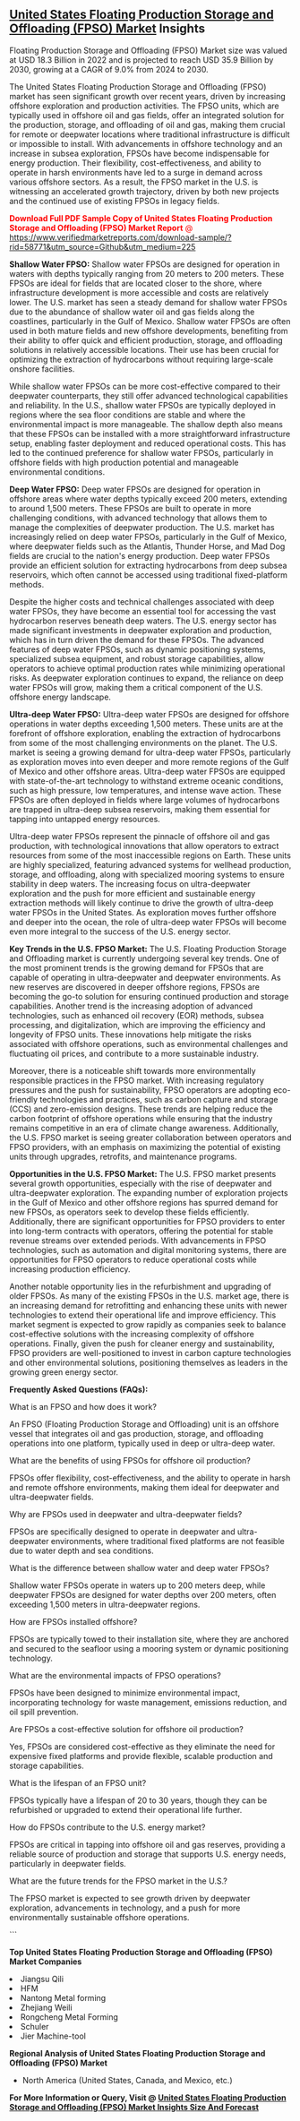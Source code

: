 <h2><a href="https://www.verifiedmarketreports.com/download-sample/?rid=58771&amp;utm_source=Github&amp;utm_medium=225" target="_blank">United States Floating Production Storage and Offloading (FPSO) Market</a> Insights</h2><p>Floating Production Storage and Offloading (FPSO) Market size was valued at USD 18.3 Billion in 2022 and is projected to reach USD 35.9 Billion by 2030, growing at a CAGR of 9.0% from 2024 to 2030.</p><p> <p>The United States Floating Production Storage and Offloading (FPSO) market has seen significant growth over recent years, driven by increasing offshore exploration and production activities. The FPSO units, which are typically used in offshore oil and gas fields, offer an integrated solution for the production, storage, and offloading of oil and gas, making them crucial for remote or deepwater locations where traditional infrastructure is difficult or impossible to install. With advancements in offshore technology and an increase in subsea exploration, FPSOs have become indispensable for energy production. Their flexibility, cost-effectiveness, and ability to operate in harsh environments have led to a surge in demand across various offshore sectors. As a result, the FPSO market in the U.S. is witnessing an accelerated growth trajectory, driven by both new projects and the continued use of existing FPSOs in legacy fields. <p><span class=""><span style="color: #ff0000;"><strong>Download Full PDF Sample Copy of United States Floating Production Storage and Offloading (FPSO) Market Report</strong> @ </span><a href="https://www.verifiedmarketreports.com/download-sample/?rid=58771&amp;utm_source=Github&amp;utm_medium=225" target="_blank">https://www.verifiedmarketreports.com/download-sample/?rid=58771&amp;utm_source=Github&amp;utm_medium=225</a></span></p></p> <p><strong>Shallow Water FPSO:</strong> Shallow water FPSOs are designed for operation in waters with depths typically ranging from 20 meters to 200 meters. These FPSOs are ideal for fields that are located closer to the shore, where infrastructure development is more accessible and costs are relatively lower. The U.S. market has seen a steady demand for shallow water FPSOs due to the abundance of shallow water oil and gas fields along the coastlines, particularly in the Gulf of Mexico. Shallow water FPSOs are often used in both mature fields and new offshore developments, benefiting from their ability to offer quick and efficient production, storage, and offloading solutions in relatively accessible locations. Their use has been crucial for optimizing the extraction of hydrocarbons without requiring large-scale onshore facilities. <p>While shallow water FPSOs can be more cost-effective compared to their deepwater counterparts, they still offer advanced technological capabilities and reliability. In the U.S., shallow water FPSOs are typically deployed in regions where the sea floor conditions are stable and where the environmental impact is more manageable. The shallow depth also means that these FPSOs can be installed with a more straightforward infrastructure setup, enabling faster deployment and reduced operational costs. This has led to the continued preference for shallow water FPSOs, particularly in offshore fields with high production potential and manageable environmental conditions.</p> <p><strong>Deep Water FPSO:</strong> Deep water FPSOs are designed for operation in offshore areas where water depths typically exceed 200 meters, extending to around 1,500 meters. These FPSOs are built to operate in more challenging conditions, with advanced technology that allows them to manage the complexities of deepwater production. The U.S. market has increasingly relied on deep water FPSOs, particularly in the Gulf of Mexico, where deepwater fields such as the Atlantis, Thunder Horse, and Mad Dog fields are crucial to the nation's energy production. Deep water FPSOs provide an efficient solution for extracting hydrocarbons from deep subsea reservoirs, which often cannot be accessed using traditional fixed-platform methods. <p>Despite the higher costs and technical challenges associated with deep water FPSOs, they have become an essential tool for accessing the vast hydrocarbon reserves beneath deep waters. The U.S. energy sector has made significant investments in deepwater exploration and production, which has in turn driven the demand for these FPSOs. The advanced features of deep water FPSOs, such as dynamic positioning systems, specialized subsea equipment, and robust storage capabilities, allow operators to achieve optimal production rates while minimizing operational risks. As deepwater exploration continues to expand, the reliance on deep water FPSOs will grow, making them a critical component of the U.S. offshore energy landscape.</p> <p><strong>Ultra-deep Water FPSO:</strong> Ultra-deep water FPSOs are designed for offshore operations in water depths exceeding 1,500 meters. These units are at the forefront of offshore exploration, enabling the extraction of hydrocarbons from some of the most challenging environments on the planet. The U.S. market is seeing a growing demand for ultra-deep water FPSOs, particularly as exploration moves into even deeper and more remote regions of the Gulf of Mexico and other offshore areas. Ultra-deep water FPSOs are equipped with state-of-the-art technology to withstand extreme oceanic conditions, such as high pressure, low temperatures, and intense wave action. These FPSOs are often deployed in fields where large volumes of hydrocarbons are trapped in ultra-deep subsea reservoirs, making them essential for tapping into untapped energy resources. <p>Ultra-deep water FPSOs represent the pinnacle of offshore oil and gas production, with technological innovations that allow operators to extract resources from some of the most inaccessible regions on Earth. These units are highly specialized, featuring advanced systems for wellhead production, storage, and offloading, along with specialized mooring systems to ensure stability in deep waters. The increasing focus on ultra-deepwater exploration and the push for more efficient and sustainable energy extraction methods will likely continue to drive the growth of ultra-deep water FPSOs in the United States. As exploration moves further offshore and deeper into the ocean, the role of ultra-deep water FPSOs will become even more integral to the success of the U.S. energy sector.</p> <p><strong>Key Trends in the U.S. FPSO Market:</strong> The U.S. Floating Production Storage and Offloading market is currently undergoing several key trends. One of the most prominent trends is the growing demand for FPSOs that are capable of operating in ultra-deepwater and deepwater environments. As new reserves are discovered in deeper offshore regions, FPSOs are becoming the go-to solution for ensuring continued production and storage capabilities. Another trend is the increasing adoption of advanced technologies, such as enhanced oil recovery (EOR) methods, subsea processing, and digitalization, which are improving the efficiency and longevity of FPSO units. These innovations help mitigate the risks associated with offshore operations, such as environmental challenges and fluctuating oil prices, and contribute to a more sustainable industry. <p>Moreover, there is a noticeable shift towards more environmentally responsible practices in the FPSO market. With increasing regulatory pressures and the push for sustainability, FPSO operators are adopting eco-friendly technologies and practices, such as carbon capture and storage (CCS) and zero-emission designs. These trends are helping reduce the carbon footprint of offshore operations while ensuring that the industry remains competitive in an era of climate change awareness. Additionally, the U.S. FPSO market is seeing greater collaboration between operators and FPSO providers, with an emphasis on maximizing the potential of existing units through upgrades, retrofits, and maintenance programs.</p> <p><strong>Opportunities in the U.S. FPSO Market:</strong> The U.S. FPSO market presents several growth opportunities, especially with the rise of deepwater and ultra-deepwater exploration. The expanding number of exploration projects in the Gulf of Mexico and other offshore regions has spurred demand for new FPSOs, as operators seek to develop these fields efficiently. Additionally, there are significant opportunities for FPSO providers to enter into long-term contracts with operators, offering the potential for stable revenue streams over extended periods. With advancements in FPSO technologies, such as automation and digital monitoring systems, there are opportunities for FPSO operators to reduce operational costs while increasing production efficiency. <p>Another notable opportunity lies in the refurbishment and upgrading of older FPSOs. As many of the existing FPSOs in the U.S. market age, there is an increasing demand for retrofitting and enhancing these units with newer technologies to extend their operational life and improve efficiency. This market segment is expected to grow rapidly as companies seek to balance cost-effective solutions with the increasing complexity of offshore operations. Finally, given the push for cleaner energy and sustainability, FPSO providers are well-positioned to invest in carbon capture technologies and other environmental solutions, positioning themselves as leaders in the growing green energy sector.</p> <p><strong>Frequently Asked Questions (FAQs):</strong></p> <p>What is an FPSO and how does it work?</p> <p>An FPSO (Floating Production Storage and Offloading) unit is an offshore vessel that integrates oil and gas production, storage, and offloading operations into one platform, typically used in deep or ultra-deep water.</p> <p>What are the benefits of using FPSOs for offshore oil production?</p> <p>FPSOs offer flexibility, cost-effectiveness, and the ability to operate in harsh and remote offshore environments, making them ideal for deepwater and ultra-deepwater fields.</p> <p>Why are FPSOs used in deepwater and ultra-deepwater fields?</p> <p>FPSOs are specifically designed to operate in deepwater and ultra-deepwater environments, where traditional fixed platforms are not feasible due to water depth and sea conditions.</p> <p>What is the difference between shallow water and deep water FPSOs?</p> <p>Shallow water FPSOs operate in waters up to 200 meters deep, while deepwater FPSOs are designed for water depths over 200 meters, often exceeding 1,500 meters in ultra-deepwater regions.</p> <p>How are FPSOs installed offshore?</p> <p>FPSOs are typically towed to their installation site, where they are anchored and secured to the seafloor using a mooring system or dynamic positioning technology.</p> <p>What are the environmental impacts of FPSO operations?</p> <p>FPSOs have been designed to minimize environmental impact, incorporating technology for waste management, emissions reduction, and oil spill prevention.</p> <p>Are FPSOs a cost-effective solution for offshore oil production?</p> <p>Yes, FPSOs are considered cost-effective as they eliminate the need for expensive fixed platforms and provide flexible, scalable production and storage capabilities.</p> <p>What is the lifespan of an FPSO unit?</p> <p>FPSOs typically have a lifespan of 20 to 30 years, though they can be refurbished or upgraded to extend their operational life further.</p> <p>How do FPSOs contribute to the U.S. energy market?</p> <p>FPSOs are critical in tapping into offshore oil and gas reserves, providing a reliable source of production and storage that supports U.S. energy needs, particularly in deepwater fields.</p> <p>What are the future trends for the FPSO market in the U.S.?</p> <p>The FPSO market is expected to see growth driven by deepwater exploration, advancements in technology, and a push for more environmentally sustainable offshore operations.</p> ```</p><p><strong>Top United States Floating Production Storage and Offloading (FPSO) Market Companies</strong></p><div data-test-id=""><p><li>Jiangsu Qili</li><li> HFM</li><li> Nantong Metal forming</li><li> Zhejiang Weili</li><li> Rongcheng Metal Forming</li><li> Schuler</li><li> Jier Machine-tool</li></p><div><strong>Regional Analysis of&nbsp;United States Floating Production Storage and Offloading (FPSO) Market</strong></div><ul><li dir="ltr"><p dir="ltr">North America&nbsp;(United States, Canada, and Mexico, etc.)</p></li></ul><p><strong>For More Information or Query, Visit @&nbsp;</strong><strong><a href="https://www.verifiedmarketreports.com/product/global-floating-production-storage-and-offloading-fpso-market-2018-by-manufacturers-regions-type-and-application-forecast-to-2023/?utm_source=Github&amp;utm_medium=225" target="_blank">United States Floating Production Storage and Offloading (FPSO) Market Insights Size And Forecast</a></strong></p></div>
